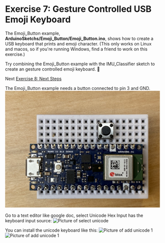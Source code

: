 # Exercise 7: Gesture Controlled USB Emoji Keyboard

The Emoji_Button example, __ArduinoSketchs/Emoji_Button/Emoji_Button.ino__, shows how to create a USB keyboard that prints and emoji character. (This only works on Linux and macos, so if you're running Windows, find a friend to work on this exercise.)

Try combining the Emoji_Button example with the IMU_Classifier sketch to create an gesture controlled emoji keyboard. 👊

Next [Exercise 8: Next Steps](exercise8.md)

The Emoji_Button example needs a button connected to pin 3 and GND.
![Picture of assembled hardware](../images/assembled-hardware.jpg)


Go to a text editor like google doc, select Unicode Hex Input has the keyboard input source:
![Picture of select unicode](../images/select-unicode.jpg)

You can install the unicode keyboard like this:
![Picture of add unicode 1](../images/add-unicode1.jpg)
![Picture of add unicode 1](../images/add-unicode2.jpg)
